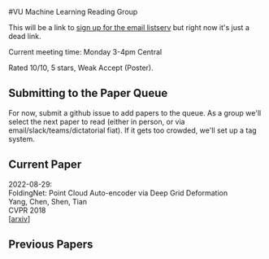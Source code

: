 
#VU Machine Learning Reading Group

This will be a link to [sign up for the email listserv](about:blank) but right now it's just a dead link.

Current meeting time: Monday 3-4pm Central

Rated 10/10, 5 stars, Weak Accept (Poster).

## Submitting to the Paper Queue

For now, submit a github issue to add papers to the queue. As a group we'll select the next paper to read (either in person, or via email/slack/teams/dictatorial fiat). If it gets too crowded, we'll set up a tag system.

## Current Paper

2022-08-29:  
FoldingNet: Point Cloud Auto-encoder via Deep Grid Deformation  
Yang, Chen, Shen, Tian  
CVPR 2018  
[[arxiv](https://arxiv.org/abs/1712.07262)]


## Previous Papers

